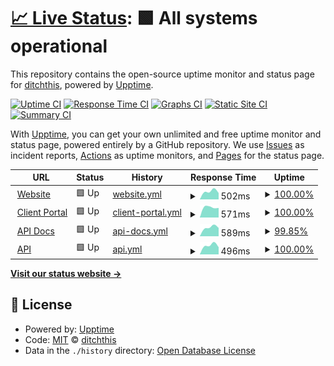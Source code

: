 # [📈 Live Status](https://ditchthis.github.io/upptime-monitoring): <!--live status--> **🟩 All systems operational**

This repository contains the open-source uptime monitor and status page for [ditchthis](https://ditchthis.github.io/upptime-monitoring), powered by [Upptime](https://github.com/upptime/upptime).

[![Uptime CI](https://github.com/ditchthis/upptime-monitoring/workflows/Uptime%20CI/badge.svg)](https://github.com/ditchthis/upptime-monitoring/actions?query=workflow%3A%22Uptime+CI%22)
[![Response Time CI](https://github.com/ditchthis/upptime-monitoring/workflows/Response%20Time%20CI/badge.svg)](https://github.com/ditchthis/upptime-monitoring/actions?query=workflow%3A%22Response+Time+CI%22)
[![Graphs CI](https://github.com/ditchthis/upptime-monitoring/workflows/Graphs%20CI/badge.svg)](https://github.com/ditchthis/upptime-monitoring/actions?query=workflow%3A%22Graphs+CI%22)
[![Static Site CI](https://github.com/ditchthis/upptime-monitoring/workflows/Static%20Site%20CI/badge.svg)](https://github.com/ditchthis/upptime-monitoring/actions?query=workflow%3A%22Static+Site+CI%22)
[![Summary CI](https://github.com/ditchthis/upptime-monitoring/workflows/Summary%20CI/badge.svg)](https://github.com/ditchthis/upptime-monitoring/actions?query=workflow%3A%22Summary+CI%22)

With [Upptime](https://upptime.js.org), you can get your own unlimited and free uptime monitor and status page, powered entirely by a GitHub repository. We use [Issues](https://github.com/ditchthis/upptime-monitoring/issues) as incident reports, [Actions](https://github.com/ditchthis/upptime-monitoring/actions) as uptime monitors, and [Pages](https://ditchthis.github.io/upptime-monitoring) for the status page.

<!--start: status pages-->
<!-- This summary is generated by Upptime (https://github.com/upptime/upptime) -->
<!-- Do not edit this manually, your changes will be overwritten -->
<!-- prettier-ignore -->
| URL | Status | History | Response Time | Uptime |
| --- | ------ | ------- | ------------- | ------ |
| <img alt="" src="https://icons.duckduckgo.com/ip3/ditchcarbon.com.ico" height="13"> [Website](https://ditchcarbon.com/) | 🟩 Up | [website.yml](https://github.com/ditchthis/upptime-monitoring/commits/HEAD/history/website.yml) | <details><summary><img alt="Response time graph" src="./graphs/website/response-time-week.png" height="20"> 502ms</summary><br><a href="https://ditchthis.github.io/upptime-monitoring/history/website"><img alt="Response time 502" src="https://img.shields.io/endpoint?url=https%3A%2F%2Fraw.githubusercontent.com%2Fditchthis%2Fupptime-monitoring%2FHEAD%2Fapi%2Fwebsite%2Fresponse-time.json"></a><br><a href="https://ditchthis.github.io/upptime-monitoring/history/website"><img alt="24-hour response time 401" src="https://img.shields.io/endpoint?url=https%3A%2F%2Fraw.githubusercontent.com%2Fditchthis%2Fupptime-monitoring%2FHEAD%2Fapi%2Fwebsite%2Fresponse-time-day.json"></a><br><a href="https://ditchthis.github.io/upptime-monitoring/history/website"><img alt="7-day response time 502" src="https://img.shields.io/endpoint?url=https%3A%2F%2Fraw.githubusercontent.com%2Fditchthis%2Fupptime-monitoring%2FHEAD%2Fapi%2Fwebsite%2Fresponse-time-week.json"></a><br><a href="https://ditchthis.github.io/upptime-monitoring/history/website"><img alt="30-day response time 502" src="https://img.shields.io/endpoint?url=https%3A%2F%2Fraw.githubusercontent.com%2Fditchthis%2Fupptime-monitoring%2FHEAD%2Fapi%2Fwebsite%2Fresponse-time-month.json"></a><br><a href="https://ditchthis.github.io/upptime-monitoring/history/website"><img alt="1-year response time 502" src="https://img.shields.io/endpoint?url=https%3A%2F%2Fraw.githubusercontent.com%2Fditchthis%2Fupptime-monitoring%2FHEAD%2Fapi%2Fwebsite%2Fresponse-time-year.json"></a></details> | <details><summary><a href="https://ditchthis.github.io/upptime-monitoring/history/website">100.00%</a></summary><a href="https://ditchthis.github.io/upptime-monitoring/history/website"><img alt="All-time uptime 100.00%" src="https://img.shields.io/endpoint?url=https%3A%2F%2Fraw.githubusercontent.com%2Fditchthis%2Fupptime-monitoring%2FHEAD%2Fapi%2Fwebsite%2Fuptime.json"></a><br><a href="https://ditchthis.github.io/upptime-monitoring/history/website"><img alt="24-hour uptime 100.00%" src="https://img.shields.io/endpoint?url=https%3A%2F%2Fraw.githubusercontent.com%2Fditchthis%2Fupptime-monitoring%2FHEAD%2Fapi%2Fwebsite%2Fuptime-day.json"></a><br><a href="https://ditchthis.github.io/upptime-monitoring/history/website"><img alt="7-day uptime 100.00%" src="https://img.shields.io/endpoint?url=https%3A%2F%2Fraw.githubusercontent.com%2Fditchthis%2Fupptime-monitoring%2FHEAD%2Fapi%2Fwebsite%2Fuptime-week.json"></a><br><a href="https://ditchthis.github.io/upptime-monitoring/history/website"><img alt="30-day uptime 100.00%" src="https://img.shields.io/endpoint?url=https%3A%2F%2Fraw.githubusercontent.com%2Fditchthis%2Fupptime-monitoring%2FHEAD%2Fapi%2Fwebsite%2Fuptime-month.json"></a><br><a href="https://ditchthis.github.io/upptime-monitoring/history/website"><img alt="1-year uptime 100.00%" src="https://img.shields.io/endpoint?url=https%3A%2F%2Fraw.githubusercontent.com%2Fditchthis%2Fupptime-monitoring%2FHEAD%2Fapi%2Fwebsite%2Fuptime-year.json"></a></details>
| <img alt="" src="https://icons.duckduckgo.com/ip3/portal.ditchcarbon.com.ico" height="13"> [Client Portal](https://portal.ditchcarbon.com/) | 🟩 Up | [client-portal.yml](https://github.com/ditchthis/upptime-monitoring/commits/HEAD/history/client-portal.yml) | <details><summary><img alt="Response time graph" src="./graphs/client-portal/response-time-week.png" height="20"> 571ms</summary><br><a href="https://ditchthis.github.io/upptime-monitoring/history/client-portal"><img alt="Response time 571" src="https://img.shields.io/endpoint?url=https%3A%2F%2Fraw.githubusercontent.com%2Fditchthis%2Fupptime-monitoring%2FHEAD%2Fapi%2Fclient-portal%2Fresponse-time.json"></a><br><a href="https://ditchthis.github.io/upptime-monitoring/history/client-portal"><img alt="24-hour response time 530" src="https://img.shields.io/endpoint?url=https%3A%2F%2Fraw.githubusercontent.com%2Fditchthis%2Fupptime-monitoring%2FHEAD%2Fapi%2Fclient-portal%2Fresponse-time-day.json"></a><br><a href="https://ditchthis.github.io/upptime-monitoring/history/client-portal"><img alt="7-day response time 571" src="https://img.shields.io/endpoint?url=https%3A%2F%2Fraw.githubusercontent.com%2Fditchthis%2Fupptime-monitoring%2FHEAD%2Fapi%2Fclient-portal%2Fresponse-time-week.json"></a><br><a href="https://ditchthis.github.io/upptime-monitoring/history/client-portal"><img alt="30-day response time 571" src="https://img.shields.io/endpoint?url=https%3A%2F%2Fraw.githubusercontent.com%2Fditchthis%2Fupptime-monitoring%2FHEAD%2Fapi%2Fclient-portal%2Fresponse-time-month.json"></a><br><a href="https://ditchthis.github.io/upptime-monitoring/history/client-portal"><img alt="1-year response time 571" src="https://img.shields.io/endpoint?url=https%3A%2F%2Fraw.githubusercontent.com%2Fditchthis%2Fupptime-monitoring%2FHEAD%2Fapi%2Fclient-portal%2Fresponse-time-year.json"></a></details> | <details><summary><a href="https://ditchthis.github.io/upptime-monitoring/history/client-portal">100.00%</a></summary><a href="https://ditchthis.github.io/upptime-monitoring/history/client-portal"><img alt="All-time uptime 100.00%" src="https://img.shields.io/endpoint?url=https%3A%2F%2Fraw.githubusercontent.com%2Fditchthis%2Fupptime-monitoring%2FHEAD%2Fapi%2Fclient-portal%2Fuptime.json"></a><br><a href="https://ditchthis.github.io/upptime-monitoring/history/client-portal"><img alt="24-hour uptime 100.00%" src="https://img.shields.io/endpoint?url=https%3A%2F%2Fraw.githubusercontent.com%2Fditchthis%2Fupptime-monitoring%2FHEAD%2Fapi%2Fclient-portal%2Fuptime-day.json"></a><br><a href="https://ditchthis.github.io/upptime-monitoring/history/client-portal"><img alt="7-day uptime 100.00%" src="https://img.shields.io/endpoint?url=https%3A%2F%2Fraw.githubusercontent.com%2Fditchthis%2Fupptime-monitoring%2FHEAD%2Fapi%2Fclient-portal%2Fuptime-week.json"></a><br><a href="https://ditchthis.github.io/upptime-monitoring/history/client-portal"><img alt="30-day uptime 100.00%" src="https://img.shields.io/endpoint?url=https%3A%2F%2Fraw.githubusercontent.com%2Fditchthis%2Fupptime-monitoring%2FHEAD%2Fapi%2Fclient-portal%2Fuptime-month.json"></a><br><a href="https://ditchthis.github.io/upptime-monitoring/history/client-portal"><img alt="1-year uptime 100.00%" src="https://img.shields.io/endpoint?url=https%3A%2F%2Fraw.githubusercontent.com%2Fditchthis%2Fupptime-monitoring%2FHEAD%2Fapi%2Fclient-portal%2Fuptime-year.json"></a></details>
| <img alt="" src="https://icons.duckduckgo.com/ip3/docs.ditchcarbon.com.ico" height="13"> [API Docs](https://docs.ditchcarbon.com/) | 🟩 Up | [api-docs.yml](https://github.com/ditchthis/upptime-monitoring/commits/HEAD/history/api-docs.yml) | <details><summary><img alt="Response time graph" src="./graphs/api-docs/response-time-week.png" height="20"> 589ms</summary><br><a href="https://ditchthis.github.io/upptime-monitoring/history/api-docs"><img alt="Response time 589" src="https://img.shields.io/endpoint?url=https%3A%2F%2Fraw.githubusercontent.com%2Fditchthis%2Fupptime-monitoring%2FHEAD%2Fapi%2Fapi-docs%2Fresponse-time.json"></a><br><a href="https://ditchthis.github.io/upptime-monitoring/history/api-docs"><img alt="24-hour response time 544" src="https://img.shields.io/endpoint?url=https%3A%2F%2Fraw.githubusercontent.com%2Fditchthis%2Fupptime-monitoring%2FHEAD%2Fapi%2Fapi-docs%2Fresponse-time-day.json"></a><br><a href="https://ditchthis.github.io/upptime-monitoring/history/api-docs"><img alt="7-day response time 589" src="https://img.shields.io/endpoint?url=https%3A%2F%2Fraw.githubusercontent.com%2Fditchthis%2Fupptime-monitoring%2FHEAD%2Fapi%2Fapi-docs%2Fresponse-time-week.json"></a><br><a href="https://ditchthis.github.io/upptime-monitoring/history/api-docs"><img alt="30-day response time 589" src="https://img.shields.io/endpoint?url=https%3A%2F%2Fraw.githubusercontent.com%2Fditchthis%2Fupptime-monitoring%2FHEAD%2Fapi%2Fapi-docs%2Fresponse-time-month.json"></a><br><a href="https://ditchthis.github.io/upptime-monitoring/history/api-docs"><img alt="1-year response time 589" src="https://img.shields.io/endpoint?url=https%3A%2F%2Fraw.githubusercontent.com%2Fditchthis%2Fupptime-monitoring%2FHEAD%2Fapi%2Fapi-docs%2Fresponse-time-year.json"></a></details> | <details><summary><a href="https://ditchthis.github.io/upptime-monitoring/history/api-docs">99.85%</a></summary><a href="https://ditchthis.github.io/upptime-monitoring/history/api-docs"><img alt="All-time uptime 99.85%" src="https://img.shields.io/endpoint?url=https%3A%2F%2Fraw.githubusercontent.com%2Fditchthis%2Fupptime-monitoring%2FHEAD%2Fapi%2Fapi-docs%2Fuptime.json"></a><br><a href="https://ditchthis.github.io/upptime-monitoring/history/api-docs"><img alt="24-hour uptime 99.62%" src="https://img.shields.io/endpoint?url=https%3A%2F%2Fraw.githubusercontent.com%2Fditchthis%2Fupptime-monitoring%2FHEAD%2Fapi%2Fapi-docs%2Fuptime-day.json"></a><br><a href="https://ditchthis.github.io/upptime-monitoring/history/api-docs"><img alt="7-day uptime 99.85%" src="https://img.shields.io/endpoint?url=https%3A%2F%2Fraw.githubusercontent.com%2Fditchthis%2Fupptime-monitoring%2FHEAD%2Fapi%2Fapi-docs%2Fuptime-week.json"></a><br><a href="https://ditchthis.github.io/upptime-monitoring/history/api-docs"><img alt="30-day uptime 99.85%" src="https://img.shields.io/endpoint?url=https%3A%2F%2Fraw.githubusercontent.com%2Fditchthis%2Fupptime-monitoring%2FHEAD%2Fapi%2Fapi-docs%2Fuptime-month.json"></a><br><a href="https://ditchthis.github.io/upptime-monitoring/history/api-docs"><img alt="1-year uptime 99.85%" src="https://img.shields.io/endpoint?url=https%3A%2F%2Fraw.githubusercontent.com%2Fditchthis%2Fupptime-monitoring%2FHEAD%2Fapi%2Fapi-docs%2Fuptime-year.json"></a></details>
| <img alt="" src="https://icons.duckduckgo.com/ip3/api.ditchcarbon.com.ico" height="13"> [API](https://api.ditchcarbon.com/industries) | 🟩 Up | [api.yml](https://github.com/ditchthis/upptime-monitoring/commits/HEAD/history/api.yml) | <details><summary><img alt="Response time graph" src="./graphs/api/response-time-week.png" height="20"> 496ms</summary><br><a href="https://ditchthis.github.io/upptime-monitoring/history/api"><img alt="Response time 496" src="https://img.shields.io/endpoint?url=https%3A%2F%2Fraw.githubusercontent.com%2Fditchthis%2Fupptime-monitoring%2FHEAD%2Fapi%2Fapi%2Fresponse-time.json"></a><br><a href="https://ditchthis.github.io/upptime-monitoring/history/api"><img alt="24-hour response time 395" src="https://img.shields.io/endpoint?url=https%3A%2F%2Fraw.githubusercontent.com%2Fditchthis%2Fupptime-monitoring%2FHEAD%2Fapi%2Fapi%2Fresponse-time-day.json"></a><br><a href="https://ditchthis.github.io/upptime-monitoring/history/api"><img alt="7-day response time 496" src="https://img.shields.io/endpoint?url=https%3A%2F%2Fraw.githubusercontent.com%2Fditchthis%2Fupptime-monitoring%2FHEAD%2Fapi%2Fapi%2Fresponse-time-week.json"></a><br><a href="https://ditchthis.github.io/upptime-monitoring/history/api"><img alt="30-day response time 496" src="https://img.shields.io/endpoint?url=https%3A%2F%2Fraw.githubusercontent.com%2Fditchthis%2Fupptime-monitoring%2FHEAD%2Fapi%2Fapi%2Fresponse-time-month.json"></a><br><a href="https://ditchthis.github.io/upptime-monitoring/history/api"><img alt="1-year response time 496" src="https://img.shields.io/endpoint?url=https%3A%2F%2Fraw.githubusercontent.com%2Fditchthis%2Fupptime-monitoring%2FHEAD%2Fapi%2Fapi%2Fresponse-time-year.json"></a></details> | <details><summary><a href="https://ditchthis.github.io/upptime-monitoring/history/api">100.00%</a></summary><a href="https://ditchthis.github.io/upptime-monitoring/history/api"><img alt="All-time uptime 100.00%" src="https://img.shields.io/endpoint?url=https%3A%2F%2Fraw.githubusercontent.com%2Fditchthis%2Fupptime-monitoring%2FHEAD%2Fapi%2Fapi%2Fuptime.json"></a><br><a href="https://ditchthis.github.io/upptime-monitoring/history/api"><img alt="24-hour uptime 100.00%" src="https://img.shields.io/endpoint?url=https%3A%2F%2Fraw.githubusercontent.com%2Fditchthis%2Fupptime-monitoring%2FHEAD%2Fapi%2Fapi%2Fuptime-day.json"></a><br><a href="https://ditchthis.github.io/upptime-monitoring/history/api"><img alt="7-day uptime 100.00%" src="https://img.shields.io/endpoint?url=https%3A%2F%2Fraw.githubusercontent.com%2Fditchthis%2Fupptime-monitoring%2FHEAD%2Fapi%2Fapi%2Fuptime-week.json"></a><br><a href="https://ditchthis.github.io/upptime-monitoring/history/api"><img alt="30-day uptime 100.00%" src="https://img.shields.io/endpoint?url=https%3A%2F%2Fraw.githubusercontent.com%2Fditchthis%2Fupptime-monitoring%2FHEAD%2Fapi%2Fapi%2Fuptime-month.json"></a><br><a href="https://ditchthis.github.io/upptime-monitoring/history/api"><img alt="1-year uptime 100.00%" src="https://img.shields.io/endpoint?url=https%3A%2F%2Fraw.githubusercontent.com%2Fditchthis%2Fupptime-monitoring%2FHEAD%2Fapi%2Fapi%2Fuptime-year.json"></a></details>

<!--end: status pages-->

[**Visit our status website →**](https://ditchthis.github.io/upptime-monitoring)

## 📄 License

- Powered by: [Upptime](https://github.com/upptime/upptime)
- Code: [MIT](./LICENSE) © [ditchthis](https://ditchthis.github.io/upptime-monitoring)
- Data in the `./history` directory: [Open Database License](https://opendatacommons.org/licenses/odbl/1-0/)
